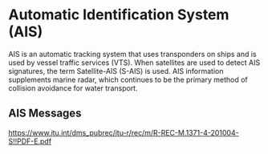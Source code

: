 # Automatic Identification System (AIS)
AIS is an automatic tracking system that uses transponders on ships and is used by vessel traffic services (VTS). 
When satellites are used to detect AIS signatures, the term Satellite-AIS (S-AIS) is used. AIS information 
supplements marine radar, which continues to be the primary method of collision avoidance for water transport.

## AIS Messages
https://www.itu.int/dms_pubrec/itu-r/rec/m/R-REC-M.1371-4-201004-S!!PDF-E.pdf